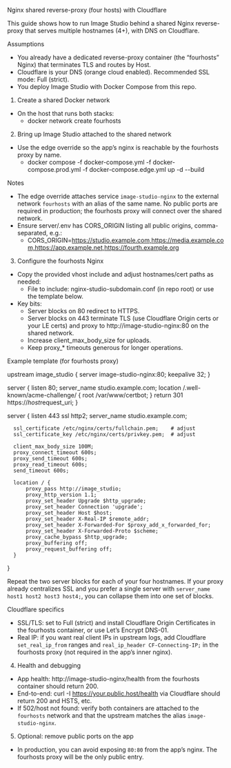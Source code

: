 Nginx shared reverse-proxy (four hosts) with Cloudflare

This guide shows how to run Image Studio behind a shared Nginx reverse-proxy that serves multiple hostnames (4+), with DNS on Cloudflare.

Assumptions
- You already have a dedicated reverse-proxy container (the “fourhosts” Nginx) that terminates TLS and routes by Host.
- Cloudflare is your DNS (orange cloud enabled). Recommended SSL mode: Full (strict).
- You deploy Image Studio with Docker Compose from this repo.

1) Create a shared Docker network
- On the host that runs both stacks:
  - docker network create fourhosts

2) Bring up Image Studio attached to the shared network
- Use the edge override so the app’s nginx is reachable by the fourhosts proxy by name.
  - docker compose -f docker-compose.yml -f docker-compose.prod.yml -f docker-compose.edge.yml up -d --build

Notes
- The edge override attaches service `image-studio-nginx` to the external network `fourhosts` with an alias of the same name. No public ports are required in production; the fourhosts proxy will connect over the shared network.
- Ensure server/.env has CORS_ORIGIN listing all public origins, comma-separated, e.g.:
  - CORS_ORIGIN=https://studio.example.com,https://media.example.com,https://app.example.net,https://fourth.example.org

3) Configure the fourhosts Nginx
- Copy the provided vhost include and adjust hostnames/cert paths as needed:
  - File to include: nginx-studio-subdomain.conf (in repo root) or use the template below.
- Key bits:
  - Server blocks on 80 redirect to HTTPS.
  - Server blocks on 443 terminate TLS (use Cloudflare Origin certs or your LE certs) and proxy to http://image-studio-nginx:80 on the shared network.
  - Increase client_max_body_size for uploads.
  - Keep proxy_* timeouts generous for longer operations.

Example template (for fourhosts proxy)

  upstream image_studio {
      server image-studio-nginx:80;
      keepalive 32;
  }

  server {
      listen 80;
      server_name studio.example.com;
      location /.well-known/acme-challenge/ { root /var/www/certbot; }
      return 301 https://$host$request_uri;
  }

  server {
      listen 443 ssl http2;
      server_name studio.example.com;

      ssl_certificate /etc/nginx/certs/fullchain.pem;    # adjust
      ssl_certificate_key /etc/nginx/certs/privkey.pem;  # adjust

      client_max_body_size 100M;
      proxy_connect_timeout 600s;
      proxy_send_timeout 600s;
      proxy_read_timeout 600s;
      send_timeout 600s;

      location / {
          proxy_pass http://image_studio;
          proxy_http_version 1.1;
          proxy_set_header Upgrade $http_upgrade;
          proxy_set_header Connection 'upgrade';
          proxy_set_header Host $host;
          proxy_set_header X-Real-IP $remote_addr;
          proxy_set_header X-Forwarded-For $proxy_add_x_forwarded_for;
          proxy_set_header X-Forwarded-Proto $scheme;
          proxy_cache_bypass $http_upgrade;
          proxy_buffering off;
          proxy_request_buffering off;
      }
  }

Repeat the two server blocks for each of your four hostnames. If your proxy already centralizes SSL and you prefer a single server with `server_name host1 host2 host3 host4;`, you can collapse them into one set of blocks.

Cloudflare specifics
- SSL/TLS: set to Full (strict) and install Cloudflare Origin Certificates in the fourhosts container, or use Let’s Encrypt DNS-01.
- Real IP: if you want real client IPs in upstream logs, add Cloudflare `set_real_ip_from` ranges and `real_ip_header CF-Connecting-IP;` in the fourhosts proxy (not required in the app’s inner nginx).

4) Health and debugging
- App health: http://image-studio-nginx/health from the fourhosts container should return 200.
- End-to-end: curl -I https://your.public.host/health via Cloudflare should return 200 and HSTS, etc.
- If 502/host not found: verify both containers are attached to the `fourhosts` network and that the upstream matches the alias `image-studio-nginx`.

5) Optional: remove public ports on the app
- In production, you can avoid exposing `80:80` from the app’s nginx. The fourhosts proxy will be the only public entry.

